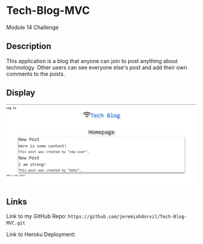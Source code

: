 # Tech-Blog-MVC
Module 14 Challenge

## Description

This application is a blog that anyone can join to post anything about technology. Other users can see everyone else's post and add their own comments to the posts. 

## Display

![Homepage Screenshot](./utils/images/Homepage.JPG)

## Links

Link to my GitHub Repo:
` https://github.com/jeremiahdorvil/Tech-Blog-MVC.git `

Link to Heroku Deployment:
` `